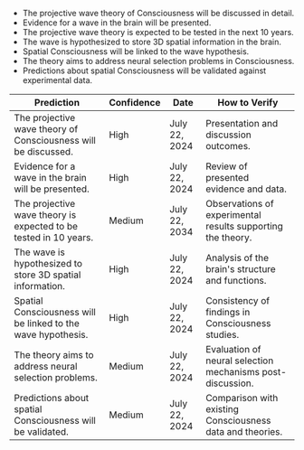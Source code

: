 - The projective wave theory of Consciousness will be discussed in detail.
- Evidence for a wave in the brain will be presented.
- The projective wave theory is expected to be tested in the next 10 years.
- The wave is hypothesized to store 3D spatial information in the brain.
- Spatial Consciousness will be linked to the wave hypothesis.
- The theory aims to address neural selection problems in Consciousness.
- Predictions about spatial Consciousness will be validated against experimental data.

| Prediction                                                         | Confidence | Date               | How to Verify                                               |
|-------------------------------------------------------------------|------------|--------------------|------------------------------------------------------------|
| The projective wave theory of Consciousness will be discussed.     | High       | July 22, 2024      | Presentation and discussion outcomes.                      |
| Evidence for a wave in the brain will be presented.               | High       | July 22, 2024      | Review of presented evidence and data.                     |
| The projective wave theory is expected to be tested in 10 years.  | Medium     | July 22, 2034      | Observations of experimental results supporting the theory. |
| The wave is hypothesized to store 3D spatial information.          | High       | July 22, 2024      | Analysis of the brain's structure and functions.          |
| Spatial Consciousness will be linked to the wave hypothesis.       | High       | July 22, 2024      | Consistency of findings in Consciousness studies.          |
| The theory aims to address neural selection problems.              | Medium     | July 22, 2024      | Evaluation of neural selection mechanisms post-discussion.  |
| Predictions about spatial Consciousness will be validated.         | Medium     | July 22, 2024      | Comparison with existing Consciousness data and theories.  |
